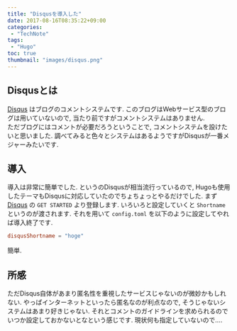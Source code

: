 ```yaml
---
title: "Disqusを導入した"
date: 2017-08-16T08:35:22+09:00
categories:
 - "TechNote"
tags:
 - "Hugo"
toc: true
thumbnail: "images/disqus.png"
---
```


## Disqusとは
[Disqus](https://disqus.com/) はブログのコメントシステムです. このブログはWebサービス型のブログは用いていないので, 当たり前ですがコメントシステムはありません.  
ただブログにはコメントが必要だろうということで, コメントシステムを設けたいと思いました. 調べてみると色々とシステムはあるようですがDisqusが一番メジャーみたいです.

## 導入
導入は非常に簡単でした. というのDisqusが相当流行っているので, Hugoも使用したテーマもDisqusに対応していたのでちょちょっとやるだけでした.
まず [Disqus](https://disqus.com/) の `GET STARTED` より登録します. いろいろと設定していくと `Shortname` というのが渡されます. それを用いて `config.toml` を以下のように設定してやれば導入終了です.

```toml
disqusShortname = "hoge"
```

簡単.

## 所感
ただDisqus自体があまり匿名性を重視したサービスじゃないのが微妙かもしれない. やっぱインターネットといったら匿名なのが利点なので, そうじゃないシステムはあまり好きじゃない.
それとコメントのガイドラインを求められるのでいつか設定しておかないとなという感じです. 現状何も指定していないので….

